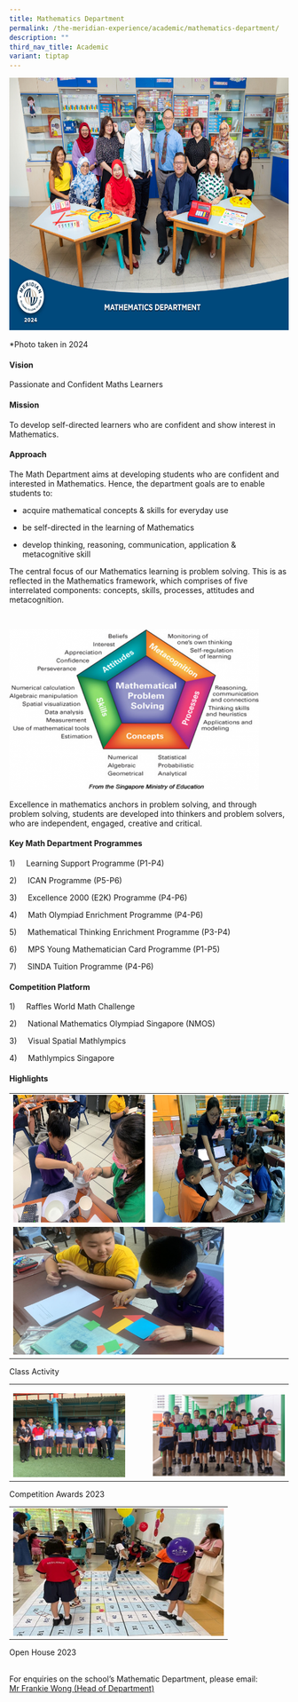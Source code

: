 ```yaml
---
title: Mathematics Department
permalink: /the-meridian-experience/academic/mathematics-department/
description: ""
third_nav_title: Academic
variant: tiptap
---
```

<div class="isomer-image-wrapper">
<img style="width:650px;height:455px;float:center" height="auto" width="100%" src="/images/Our%20Staff/2024%20Dept%20Photo/MATHEMATICS_DEPARTMENT_Formal.jpg">
</div>
<p>*Photo taken in 2024</p>
<h4>Vision</h4>
<p>Passionate and Confident Maths Learners</p>
<h4>Mission</h4>
<p>To develop self-directed learners who are confident and show interest
in Mathematics.</p>
<h4>Approach</h4>
<p>The Math Department aims at developing students who are confident and
interested in Mathematics. Hence, the department goals are to enable students
to:</p>
<ul>
<li>
<p>acquire mathematical concepts &amp; skills for everyday use</p>
</li>
<li>
<p>be self-directed in the learning of Mathematics</p>
</li>
<li>
<p>develop thinking, reasoning, communication, application &amp; metacognitive
skill</p>
</li>
</ul>
<p>The central focus of our Mathematics learning is problem solving. This
is as reflected in the Mathematics framework, which comprises of five interrelated
components: concepts, skills, processes, attitudes and metacognition.</p>
<p>
<br>
</p>
<div class="isomer-image-wrapper">
<img style="width:450px;height:290px;float:center" height="auto" width="100%" src="/images/The%20Meridian%20Experience/Math%20Dept/mathematics-department-maths-720x486.png">
</div>
<p>Excellence in mathematics anchors in problem solving, and through problem
solving, students are developed into thinkers and problem solvers, who
are independent, engaged, creative and critical.</p>
<h4>Key Math Department Programmes</h4>
<p>1)&nbsp;&nbsp;&nbsp;&nbsp; Learning Support Programme (P1-P4)</p>
<p>2)&nbsp;&nbsp;&nbsp;&nbsp; ICAN Programme (P5-P6)</p>
<p>3)&nbsp;&nbsp;&nbsp;&nbsp; Excellence 2000 (E2K) Programme (P4-P6)</p>
<p>4)&nbsp;&nbsp;&nbsp;&nbsp; Math Olympiad Enrichment Programme (P4-P6)</p>
<p>5)&nbsp;&nbsp;&nbsp;&nbsp; Mathematical Thinking Enrichment Programme
(P3-P4)</p>
<p>6)&nbsp;&nbsp;&nbsp;&nbsp; MPS Young Mathematician Card Programme (P1-P5)</p>
<p>7)&nbsp;&nbsp;&nbsp;&nbsp; SINDA Tuition Programme (P4-P6)</p>
<h4>Competition Platform</h4>
<p>1)&nbsp;&nbsp;&nbsp;&nbsp; Raffles World Math Challenge</p>
<p>2)&nbsp;&nbsp;&nbsp;&nbsp; National Mathematics Olympiad Singapore (NMOS)</p>
<p>3)&nbsp;&nbsp;&nbsp;&nbsp; Visual Spatial Mathlympics</p>
<p>4)&nbsp;&nbsp;&nbsp;&nbsp; Mathlympics Singapore</p>
<h4>Highlights</h4>
<table style="minWidth: 50px">
<colgroup>
<col>
<col>
</colgroup>
<tbody>
<tr>
<td rowspan="1" colspan="1">
<div class="isomer-image-wrapper">
<img style="width:380px;height:230px;float:center" height="auto" width="100%" src="/images/The%20Meridian%20Experience/Math%20Dept/2024_Math2.jpg">
</div>
</td>
<td rowspan="1" colspan="1">
<div class="isomer-image-wrapper">
<img style="width:380px;height:230px;float:center" height="auto" width="100%" src="/images/The%20Meridian%20Experience/Math%20Dept/2024_Math3.jpg">
</div>
</td>
</tr>
<tr>
<td rowspan="1" colspan="2">
<div class="isomer-image-wrapper">
<img style="width:380px;height:230px;float:center" height="auto" width="100%" src="/images/The%20Meridian%20Experience/Math%20Dept/2024_Math4.jpg">
</div>
</td>
</tr>
</tbody>
</table>
<p>Class Activity</p>
<table style="minWidth: 50px">
<colgroup>
<col>
<col>
</colgroup>
<tbody>
<tr>
<td rowspan="1" colspan="1">
<p></p>
<div class="isomer-image-wrapper">
<img style="width: 85%;" height="auto" width="100%" alt="" src="/images/The Meridian Experience/Math Dept/2024_Math5.jpg">
</div>
</td>
<td rowspan="1" colspan="1">
<p></p>
<div class="isomer-image-wrapper">
<img style="width: 100%;" height="auto" width="100%" alt="" src="/images/The Meridian Experience/Math Dept/2024_Math6.jpg">
</div>
</td>
</tr>
</tbody>
</table>
<p>Competition Awards 2023</p>
<table style="minWidth: 50px">
<colgroup>
<col>
<col>
</colgroup>
<tbody>
<tr>
<td rowspan="1" colspan="2">
<div class="isomer-image-wrapper">
<img style="width:380px;height:230px;float:center" height="auto" width="100%" src="/images/The%20Meridian%20Experience/Math%20Dept/2024_Math1.jpg">
</div>
</td>
</tr>
</tbody>
</table>
<p>Open House 2023</p>
<p>
<br>For enquiries on the school’s Mathematic Department, please email:
<br><a href="mailto:wong_hoe_shyan@moe.edu.sg" rel="noopener noreferrer nofollow" target="_blank">Mr Frankie Wong (Head of Department)</a>
</p>